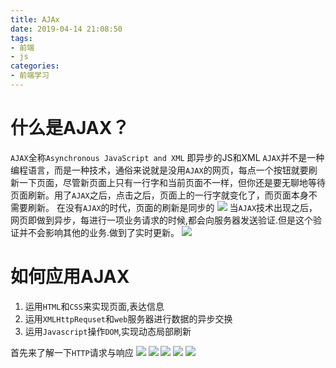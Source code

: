```yaml
---
title: AJAx
date: 2019-04-14 21:08:50
tags:
- 前端
- js
categories: 
- 前端学习
---
```

# 什么是AJAX？
<!--more-->
`AJAX`全称`Asynchronous JavaScript and XML`
即异步的JS和XML
`AJAX`并不是一种编程语言，而是一种技术，通俗来说就是没用`AJAX`的网页，每点一个按钮就要刷新一下页面，尽管新页面上只有一行字和当前页面不一样，但你还是要无聊地等待页面刷新。用了`AJAX`之后，点击之后，页面上的一行字就变化了，而页面本身不需要刷新。
在没有`AJAX`的时代，页面的刷新是同步的
![](/images/微信截图_20190414211530.png)
当`AJAX`技术出现之后，网页即做到异步，每进行一项业务请求的时候,都会向服务器发送验证.但是这个验证并不会影响其他的业务.做到了实时更新。
![](/images/微信截图_20190414211934.png)

# 如何应用AJAX
1. 运用`HTML`和`CSS`来实现页面,表达信息
2. 运用`XMLHttpRequset`和`web`服务器进行数据的异步交换
3. 运用`Javascript`操作`DOM`,实现动态局部刷新

首先来了解一下`HTTP`请求与响应
![](/images/微信截图_20190414212351.png)
![](/images/微信截图_20190414212449.png)
![](/images/微信截图_20190414212509.png)
![](/images/微信截图_20190414212527.png)
![](/images/微信截图_20190414212557.png)

